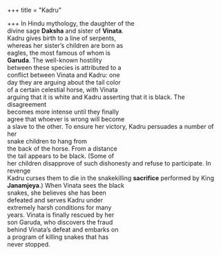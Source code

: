 +++
title = "Kadru"

+++
In Hindu mythology, the daughter of the  
divine sage **Daksha** and sister of **Vinata**.  
Kadru gives birth to a line of serpents,  
whereas her sister’s children are born as  
eagles, the most famous of whom is  
**Garuda**. The well-known hostility  
between these species is attributed to a  
conflict between Vinata and Kadru: one  
day they are arguing about the tail color  
of a certain celestial horse, with Vinata  
arguing that it is white and Kadru asserting that it is black. The disagreement  
becomes more intense until they finally  
agree that whoever is wrong will become  
a slave to the other. To ensure her victory, Kadru persuades a number of her  
snake children to hang from  
the back of the horse. From a distance  
the tail appears to be black. (Some of  
her children disapprove of such dishonesty and refuse to participate. In revenge  
Kadru curses them to die in the snakekilling **sacrifice** performed by King  
**Janamjeya**.) When Vinata sees the black  
snakes, she believes she has been  
defeated and serves Kadru under  
extremely harsh conditions for many  
years. Vinata is finally rescued by her  
son Garuda, who discovers the fraud  
behind Vinata’s defeat and embarks on  
a program of killing snakes that has  
never stopped.